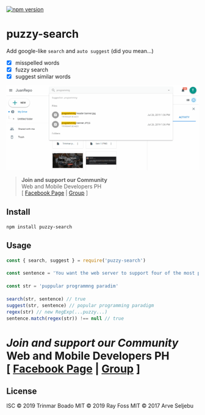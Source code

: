 [![npm version](https://badge.fury.io/js/puzzy-search.svg)](https://badge.fury.io/js/puzzy-search)

# puzzy-search
Add google-like `search` and `auto suggest` (did you mean...)

 - [x] misspelled words
 - [x] fuzzy search
 - [x] suggest similar words

<p align="center">
  <img src="search.gif"/>
</p>

> **Join and support our Community** <br />
> Web and Mobile Developers PH <br />
> [ [Facebook Page](https://fb.com/webmobile.ph) | [Group](https://fb.com/groups/webmobile.ph/) ]

## Install
```
npm install puzzy-search
```

## Usage
```js
const { search, suggest } = require('puzzy-search')

const sentence = 'You want the web server to support four of the most popular programming paradigms.'

const str = 'puppular programmng paradim'

search(str, sentence) // true
suggest(str, sentence) // popular programming paradigm
regex(str) // new RegExp(...puzzy...)
sentence.match(regex(str)) !== null // true
```


# *Join and support our Community* <br /> **Web and Mobile Developers PH** <br/> [ [Facebook Page](https://fb.com/webmobile.ph) | [Group](https://fb.com/groups/webmobile.ph/) ]

## License
ISC © 2019 Trinmar Boado
MIT © 2019 Ray Foss
MIT © 2017 Arve Seljebu
